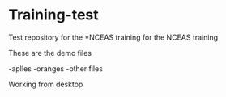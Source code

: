# Training-test
Test repository for the *NCEAS training for the NCEAS training


These are the demo files

-aplles
-oranges
-other files

Working from desktop